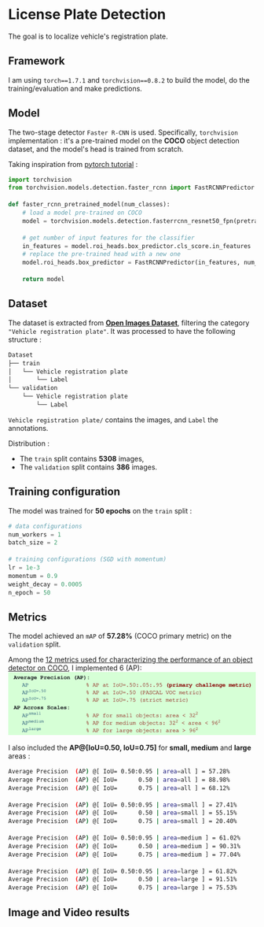 # License Plate Detection

The goal is to localize vehicle's registration plate. 

## Framework

I am using `torch==1.7.1` and `torchvision==0.8.2` to build the model, do the training/evaluation and make predictions.

## Model

The two-stage detector `Faster R-CNN` is used. Specifically, `torchvision` implementation : it's a pre-trained model on the **COCO** object detection dataset, and the model's head is trained from scratch. 

Taking inspiration from [pytorch tutorial](https://pytorch.org/tutorials/intermediate/torchvision_tutorial.html#finetuning-from-a-pretrained-model) :
```python
import torchvision
from torchvision.models.detection.faster_rcnn import FastRCNNPredictor

def faster_rcnn_pretrained_model(num_classes):
    # load a model pre-trained on COCO
    model = torchvision.models.detection.fasterrcnn_resnet50_fpn(pretrained=True)

    # get number of input features for the classifier
    in_features = model.roi_heads.box_predictor.cls_score.in_features
    # replace the pre-trained head with a new one
    model.roi_heads.box_predictor = FastRCNNPredictor(in_features, num_classes)

    return model
```

## Dataset

The dataset is extracted from [**Open Images Dataset**](https://storage.googleapis.com/openimages/web/visualizer/index.html?set=train&type=detection&c=%2Fm%2F01jfm_), filtering the category `"Vehicle registration plate"`. It was processed to have the following structure :

```bash
Dataset
├── train
│   └── Vehicle registration plate
│       └── Label
└── validation
    └── Vehicle registration plate
        └── Label
```

`Vehicle registration plate/` contains the images, and `Label` the annotations. 

Distribution :
- The `train` split contains **5308** images, 
- The `validation` split contains **386** images.

## Training configuration

The model was trained for **50 epochs** on the `train` split :
```python
# data configurations
num_workers = 1
batch_size = 2

# training configurations (SGD with momentum)
lr = 1e-3
momentum = 0.9
weight_decay = 0.0005
n_epoch = 50
```

## Metrics

The model achieved an `mAP` of **57.28%** (COCO primary metric) on the `validation` split.

Among the [12 metrics used for characterizing the performance of an object detector on COCO](https://cocodataset.org/#detection-eval), I implemented 6 (AP):
![coco_eval](coco_eval.png)

I also included the **AP@[IoU=0.50, IoU=0.75]** for **small, medium** and **large** areas :

```bash
Average Precision  (AP) @[ IoU= 0.50:0.95 | area=all ] = 57.28%
Average Precision  (AP) @[ IoU=      0.50 | area=all ] = 88.98%
Average Precision  (AP) @[ IoU=      0.75 | area=all ] = 68.12%

Average Precision  (AP) @[ IoU= 0.50:0.95 | area=small ] = 27.41%
Average Precision  (AP) @[ IoU=      0.50 | area=small ] = 55.15%
Average Precision  (AP) @[ IoU=      0.75 | area=small ] = 20.40%

Average Precision  (AP) @[ IoU= 0.50:0.95 | area=medium ] = 61.02%
Average Precision  (AP) @[ IoU=      0.50 | area=medium ] = 90.31%
Average Precision  (AP) @[ IoU=      0.75 | area=medium ] = 77.04%

Average Precision  (AP) @[ IoU= 0.50:0.95 | area=large ] = 61.82%
Average Precision  (AP) @[ IoU=      0.50 | area=large ] = 91.51%
Average Precision  (AP) @[ IoU=      0.75 | area=large ] = 75.53%
``` 

## Image and Video results